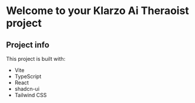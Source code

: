 # Welcome to your Klarzo Ai Theraoist project

## Project info

This project is built with:

- Vite
- TypeScript
- React
- shadcn-ui
- Tailwind CSS
